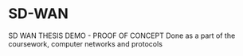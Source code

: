 # SD-WAN
SD WAN THESIS DEMO - PROOF OF CONCEPT
Done as a part of the coursework, computer networks and protocols
